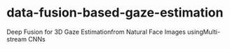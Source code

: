 # data-fusion-based-gaze-estimation
Deep Fusion for 3D Gaze Estimationfrom Natural Face Images usingMulti-stream CNNs
